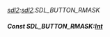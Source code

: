 _[sdl2](../../modules/sdl2/sdl2-module.md):[sdl2](../../modules/sdl2/sdl2-module.md).SDL\_BUTTON\_RMASK_
##### Const SDL\_BUTTON\_RMASK:[Int](../../modules/wonkey/wonkey-types-int.md)
